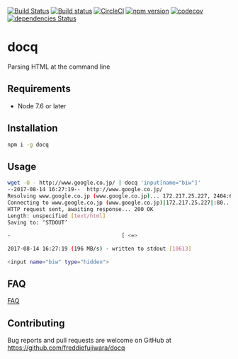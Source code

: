 [![Build Status](https://travis-ci.org/freddiefujiwara/docq.svg?branch=master)](https://travis-ci.org/freddiefujiwara/docq)
[![Build status](https://ci.appveyor.com/api/projects/status/f6wch68buqp93hc7/branch/master?svg=true)](https://ci.appveyor.com/project/freddiefujiwara/docq/branch/master)
[![CircleCI](https://circleci.com/gh/freddiefujiwara/docq.svg?style=svg)](https://circleci.com/gh/freddiefujiwara/docq)
[![npm version](https://badge.fury.io/js/docq.svg)](https://badge.fury.io/js/docq)
[![codecov](https://codecov.io/gh/freddiefujiwara/docq/branch/master/graph/badge.svg)](https://codecov.io/gh/freddiefujiwara/docq)
[![dependencies Status](https://david-dm.org/freddiefujiwara/docq/status.svg)](https://david-dm.org/freddiefujiwara/docq)

# docq
Parsing HTML at the command line

## Requirements

 - Node 7.6 or later

## Installation

```bash
npm i -g docq
```

## Usage
```bash
wget -O - http://www.google.co.jp/ | docq 'input[name="biw"]'                                        
--2017-08-14 16:27:19--  http://www.google.co.jp/                                                                              
Resolving www.google.co.jp (www.google.co.jp)... 172.217.25.227, 2404:6800:4004:81b::2003                                      
Connecting to www.google.co.jp (www.google.co.jp)|172.217.25.227|:80... connected.                                             
HTTP request sent, awaiting response... 200 OK                                                                                 
Length: unspecified [text/html]                                                                                                
Saving to: ‘STDOUT’                                                                                                            
                                                                                                                               
-                                   [ <=>                                                   ]  10.36K  --.-KB/s    in 0s       
                                                                                                                               
2017-08-14 16:27:19 (196 MB/s) - written to stdout [10613]                                                                     
                                                                                                                               
<input name="biw" type="hidden">         
```

## FAQ

[FAQ](https://github.com/freddiefujiwara/docq/wiki/FAQ)

## Contributing

Bug reports and pull requests are welcome on GitHub at https://github.com/freddiefujiwara/docq
